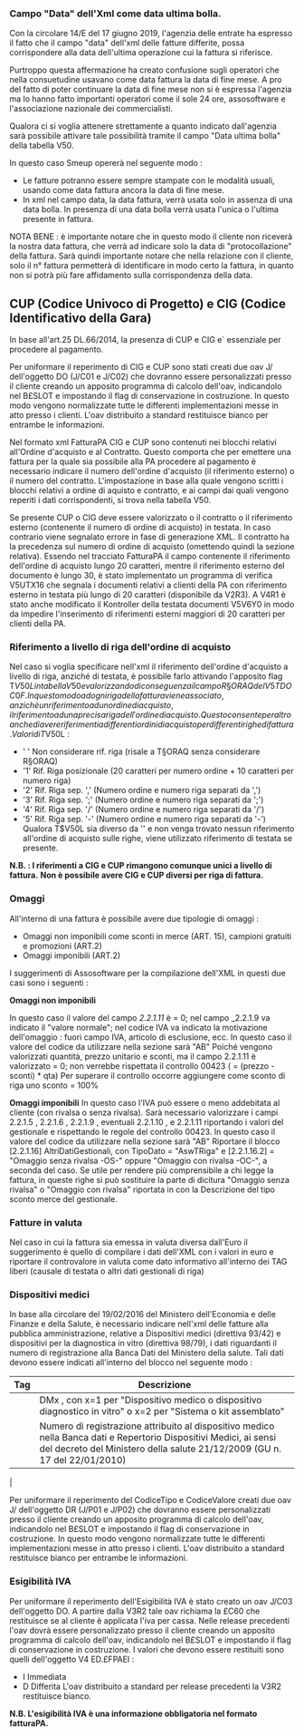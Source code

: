 ### Campo "Data" dell'Xml come data ultima bolla.

Con la circolare 14/E del 17 giugno 2019, l'agenzia delle entrate ha espresso il fatto che il campo "data" dell'xml delle fatture differite, possa corrispondere alla data dell'ultima operazione cui la fattura si riferisce.

Purtroppo questa affermazione ha creato confusione sugli operatori che nella consuetudine usavano come data fattura la data di fine mese.
A pro del fatto di poter continuare la data di fine mese non si è espressa l'agenzia ma lo hanno fatto importanti operatori come il sole 24 ore, assosoftware e l'associazione nazionale dei commercialisti.

Qualora ci si voglia attenere strettamente a quanto indicato dall'agenzia sarà possibile attivare tale possibilità tramite il campo "Data ultima bolla" della tabella V50.

In questo caso Smeup opererà nel seguente modo : 
* Le fatture potranno essere sempre stampate con le modalità usuali, usando come data fattura ancora la data di fine mese.
* In xml nel campo data, la data fattura, verrà usata solo in assenza di una data bolla. In presenza di una data bolla verrà usata l'unica o l'ultima presente in fattura.

NOTA BENE :  è importante notare che in questo modo il cliente non riceverà la nostra data fattura, che verrà ad indicare solo la data di "protocollazione" della fattura.
Sarà quindi importante notare che nella relazione con il cliente, solo il n° fattura permetterà di identificare in modo certo la fattura, in quanto non si potrà più fare affidamento sulla corrispondenza della data.

## CUP (Codice Univoco di Progetto) e CIG (Codice Identificativo della Gara)

In base all'art.25 DL.66/2014, la presenza di CUP e CIG e` essenziale per procedere al pagamento.

Per uniformare il reperimento di CIG e CUP sono stati creati due oav J/ dell'oggetto DO (J/C01 e J/C02) che dovranno essere personalizzati presso il cliente creando un apposito programma di calcolo dell'oav, indicandolo nel B£SLOT e impostando il flag di conservazione in costruzione.
In questo modo vengono normalizzate tutte le differenti implementazioni messe in atto presso i clienti.
L'oav distribuito a standard restituisce bianco per entrambe le informazioni.

Nel formato xml FatturaPA CIG e CUP sono contenuti nei blocchi relativi all'Ordine d'acquisto e al Contratto.
Questo comporta che per emettere una fattura per la quale sia possibile alla PA procedere al pagamento è necessario indicare il numero dell'ordine d'acquisto (il riferimento esterno) o il numero del contratto.
L'impostazione in base alla quale vengono scritti i blocchi relativi a ordine di aquisto e contratto, e ai campi dai quali vengono reperiti i dati corrispondenti, si trova nella tabella V50.

Se presente CUP o CIG deve essere valorizzato o il contratto o il riferimento esterno (contenente il numero di ordine di acquisto) in testata. In caso contrario viene segnalato errore in fase di generazione XML.
Il contratto ha la precedenza sul numero di ordine di acquisto (omettendo quindi la sezione relativa).
Essendo nel tracciato FatturaPA il campo contenente il riferimento dell'ordine di acquisto lungo 20 caratteri, mentre il riferimento esterno del documento è lungo 30, è stato implementato un programma di verifica V5UTX16 che segnala i documenti relativi a clienti della PA con riferimento esterno in testata più lungo di 20 caratteri (disponibile da V2R3).
A V4R1 è stato anche modificato il Kontroller della testata documenti V5V6Y0 in modo da impedire l'inserimento di riferimenti esterni maggiori di 20 caratteri per clienti della PA.

### Riferimento a livello di riga dell'ordine di acquisto

Nel caso si voglia specificare nell'xml il riferimento dell'ordine d'acquisto a livello di riga, anziché di testata, è possibile farlo attivando l'apposito flag T$V50L in tabella V50 e valorizzando di conseguenza il campo R§ORAQ del V5TDOC0F.
In questo modo ad ogni riga della fattura viene associato, anzichè un riferimento ad un ordine di acquisto, il riferimento ad una precisa riga dell'ordine di acquisto.
Questo consente peraltro anche di avere riferimenti a differenti ordini di acquisto per differenti righe di fattura.
Valori di T$V50L  : 
 *  ' '  Non considerare rif. riga (risale a T§ORAQ senza considerare R§ORAQ)
 *  '1'  Rif. Riga posizionale (20 caratteri per numero ordine + 10 caratteri per numero riga)
 *  '2'  Rif. Riga sep. ',' (Numero ordine e numero riga separati da ',')
 *  '3'  Rif. Riga sep. ';' (Numero ordine e numero riga separati da ';')
 *  '4'  Rif. Riga sep. '/' (Numero ordine e numero riga separati da '/')
 *  '5'  Rif. Riga sep. '-' (Numero ordine e numero riga separati da '-')
Qualora T$V50L sia diverso da '' e non venga trovato nessun riferimento all'ordine di acquisto sulle righe, viene utilizzato riferimento di testata se presente.

**N.B. :  I riferimenti a CIG e CUP rimangono comunque unici a livello di fattura.**
**Non è possibile avere CIG e CUP diversi per riga di fattura.**

### Omaggi

All'interno di una fattura è possibile avere due tipologie di omaggi : 
 * Omaggi non imponibili come sconti in merce (ART. 15), campioni gratuiti e promozioni (ART.2)
 * Omaggi imponibili (ART.2)

I suggerimenti di Assosoftware per la compilazione dell'XML in questi due casi sono i seguenti : 

__Omaggi non imponibili__

In questo caso il valore del campo _2.2.1.11 <PrezzoTotale>_ è = 0; nel campo _2.2.1.9 <PrezzoUnitario> va indicato il "valore normale"; nel codice IVA va indicato la motivazione dell'omaggio :  fuori campo IVA, articolo di esclusione, ecc.
In questo caso il valore del codice da utilizzare nella sezione <TipoCessionePrestazione> sarà "AB"
Poiché vengono valorizzati quantità, prezzo unitario e sconti, ma il campo 2.2.1.11 <PrezzoTotale> è valorizzato = 0; non verrebbe rispettata il controllo 00423 (<PrezzoTotale> = (prezzo - sconti) * qta)
Per superare il controllo occorre aggiungere come sconto di riga uno sconto = 100%

__Omaggi imponibili__
In questo caso l'IVA può essere o meno addebitata al cliente (con rivalsa o senza rivalsa).
Sarà necessario valorizzare i campi 2.2.1.5 <Quantita>, 2.2.1.6 <UnitaMisura>, 2.2.1.9 <PrezzoUnitario>, eventuali 2.2.1.10 <ScontoMaggiorazione> , e 2.2.1.11 <PrezzoTotale> riportando i valori del gestionale e rispettando le regole del controllo 00423.
In questo caso il valore del codice da utilizzare nella sezione <TipoCessionePrestazione> sarà "AB"
Riportare il blocco [2.2.1.16] AltriDatiGestionali, con TipoDato = "AswTRiga" e [2.2.1.16.2] <RiferimentoTesto> = "Omaggio senza rivalsa -OS-" oppure "Omaggio con rivalsa -OC-", a seconda del caso.
Se utile per rendere più comprensibile a chi legge la fattura, in queste righe si può sostituire la parte di dicitura "Omaggio senza rivalsa" o "Omaggio con rivalsa" riportata in <RiferimentoTesto> con la Descrizione del tipo sconto merce del gestionale.

### Fatture in valuta
Nel caso in cui la fattura sia emessa in valuta diversa dall'Euro il suggerimento è quello di compilare i dati dell'XML con i valori in euro e riportare il controvalore in valuta come dato informativo all'interno dei TAG liberi (causale di testata o altri dati gestionali di riga)


### Dispositivi medici
In base alla circolare del 19/02/2016 del Ministero dell'Economia e delle Finanze e della Salute, è necessario indicare nell'xml delle fatture alla pubblica amministrazione, relative a Dispositivi medici (direttiva 93/42) e dispositivi per la diagnostica in vitro (direttiva 98/79), i dati riguardanti il numero di registrazione alla Banca Dati del Ministero della salute.
Tali dati devono essere indicati all'interno del blocco <CodiceArticolo> nel seguente modo : 

| Tag | Descrizione |
| ---|----|
| <CodiceTipo> | DMx , con x=1 per "Dispositivo medico o dispositivo diagnostico in vitro" o x=2 per "Sistema o kit assemblato" |
| <CodiceValore> | Numero di registrazione attribuito al dispositivo medico nella Banca dati e Repertorio Dispositivi Medici, ai sensi del decreto del Ministero della salute 21/12/2009 (GU n. 17 del 22/01/2010) |
| 

Per uniformare il reperimento del CodiceTipo e CodiceValore creati due oav J/ dell'oggetto DR (J/P01 e J/P02) che dovranno essere personalizzati presso il cliente creando un apposito programma di calcolo dell'oav, indicandolo nel B£SLOT e impostando il flag di conservazione in costruzione.
In questo modo vengono normalizzate tutte le differenti implementazioni messe in atto presso i clienti.
L'oav distribuito a standard restituisce bianco per entrambe le informazioni.

### Esigibilità IVA

Per uniformare il reperimento dell'Esigibilità IVA è stato creato un oav J/C03 dell'oggetto DO.
A partire dalla V3R2 tale oav richiama la £C60 che restituisce se al cliente è applicata l'iva per cassa. Nelle release precedenti l'oav dovrà essere personalizzato presso il cliente creando un apposito programma di calcolo dell'oav, indicandolo nel B£SLOT e impostando il flag di conservazione in costruzione.
I valori che devono essere restituiti sono quelli dell'oggetto V4 ED.£FPAEI  : 
 * I         Immediata
 * D         Differita
L'oav distribuito a standard per release precedenti la V3R2 restituisce bianco.

**N.B. L'esigibilità IVA è una informazione obbligatoria nel formato fatturaPA.**

